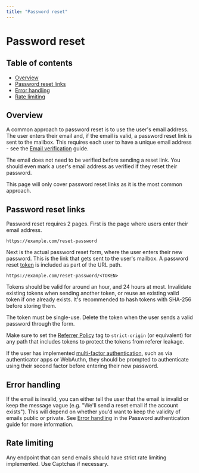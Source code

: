 ```yaml
---
title: "Password reset"
---
```


# Password reset

## Table of contents

- [Overview](#overview)
- [Password reset links](#password-reset-links)
- [Error handling](#error-handling)
- [Rate limiting](#rate-limiting)

## Overview

A common approach to password reset is to use the user's email address. The user enters their email and, if the email is valid, a password reset link is sent to the mailbox. This requires each user to have a unique email address - see the [Email verification](/email-verification) guide.

The email does not need to be verified before sending a reset link. You should even mark a user's email address as verified if they reset their password.

This page will only cover password reset links as it is the most common approach.

## Password reset links

Password reset requires 2 pages. First is the page where users enter their email address.

```
https://example.com/reset-password
```

Next is the actual password reset form, where the user enters their new password. This is the link that gets sent to the user's mailbox. A password reset [token](/server-side-tokens) is included as part of the URL path.

```
https://example.com/reset-password/<TOKEN>
```

Tokens should be valid for around an hour, and 24 hours at most. Invalidate existing tokens when sending another token, or reuse an existing valid token if one already exists. It's recommended to hash tokens with SHA-256 before storing them.

The token must be single-use. Delete the token when the user sends a valid password through the form.

Make sure to set the [Referrer Policy](https://developer.mozilla.org/en-US/docs/Web/HTTP/Headers/Referrer-Policy) tag to `strict-origin` (or equivalent) for any path that includes tokens to protect the tokens from referer leakage.

If the user has implemented [multi-factor authentication](/mfa), such as via authenticator apps or WebAuthn, they should be prompted to authenticate using their second factor before entering their new password.

## Error handling

If the email is invalid, you can either tell the user that the email is invalid or keep the message vague (e.g. "We'll send a reset email if the account exists"). This will depend on whether you'd want to keep the validity of emails public or private. See [Error handling](/password-authentication#error-handling) in the Password authentication guide for more information.

## Rate limiting

Any endpoint that can send emails should have strict rate limiting implemented. Use Captchas if necessary.
